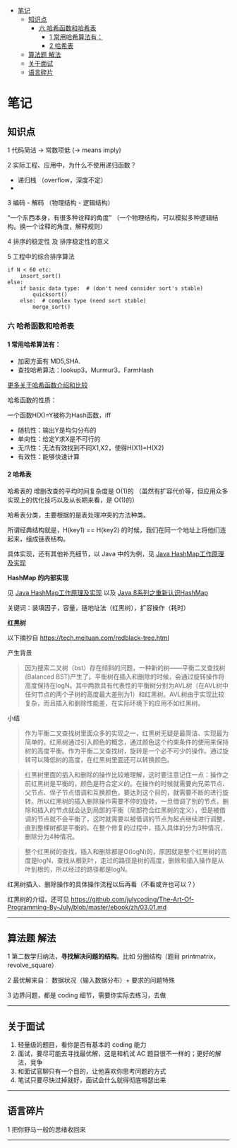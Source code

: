 
<!-- TOC depthFrom:1 depthTo:6 withLinks:1 updateOnSave:1 orderedList:0 -->

- [笔记](#笔记)
	- [知识点](#知识点)
		- [六 哈希函数和哈希表](#六-哈希函数和哈希表)
			- [1 常用哈希算法有：](#1-常用哈希算法有)
			- [2 哈希表](#2-哈希表)
	- [算法题 解法](#算法题-解法)
	- [关于面试](#关于面试)
	- [语言碎片](#语言碎片)

<!-- /TOC -->

# 笔记

## 知识点
1 代码简洁 -> 常数项低  (-> means imply)


2 实际工程、应用中，为什么不使用递归函数？

-   递归栈 （overflow，深度不定）
-

3 编码 - 解码 （物理结构 - 逻辑结构）

“一个东西本身，有很多种诠释的角度” （一个物理结构，可以模拟多种逻辑结构。换一个诠释的角度，解释规则）

4 排序的稳定性 及 排序稳定性的意义


5 工程中的综合排序算法

```
if N < 60 etc:
    insert_sort()
else:
    if basic data type:  # (don't need consider sort's stable)
        quicksort()
    else:  # complex type (need sort stable)
        merge_sort()
```

### 六 哈希函数和哈希表

#### 1 常用哈希算法有：
*   加密方面有 MD5,SHA.
*   查找哈希算法：lookup3，Murmur3，FarmHash

[更多关于哈希函数介绍和比较](http://www.alloyteam.com/2017/05/hash-functions-introduction/)

哈希函数的性质：

一个函数H(X)=Y被称为Hash函数，iff

* 随机性：输出Y是均匀分布的
* 单向性：给定Y求X是不可行的
* 无爪性：无法有效找到不同X1,X2，使得H(X1)=H(X2)
* 有效性：能够快速计算


#### 2 哈希表

哈希表的 增删改查的平均时间复杂度是 O(1)的 （虽然有扩容代价等，但应用众多实现上的优化技巧以及从长期来看，是 O(1)的）

哈希表分类，主要根据的是表处理冲突的方法种类。

所谓经典结构就是，H(key1) == H(key2) 的时候，我们在同一个地址上将他们连起来，组成链表结构。

具体实现，还有其他补充细节，以 Java 中的为例，见 [Java HashMap工作原理及实现](https://yikun.github.io/2015/04/01/Java-HashMap%E5%B7%A5%E4%BD%9C%E5%8E%9F%E7%90%86%E5%8F%8A%E5%AE%9E%E7%8E%B0/)

**HashMap 的内部实现**

见 [Java HashMap工作原理及实现](https://yikun.github.io/2015/04/01/Java-HashMap%E5%B7%A5%E4%BD%9C%E5%8E%9F%E7%90%86%E5%8F%8A%E5%AE%9E%E7%8E%B0/)
以及 [Java 8系列之重新认识HashMap](https://tech.meituan.com/java-hashmap.html)

关键词：装填因子，容量，链地址法（红黑树），扩容操作（耗时）

**红黑树**

以下摘抄自 https://tech.meituan.com/redblack-tree.html

产生背景
> 因为搜索二叉树（bst）存在倾斜的问题，一种新的树——平衡二叉查找树(Balanced BST)产生了。平衡树在插入和删除的时候，会通过旋转操作将高度保持在logN。其中两款具有代表性的平衡树分别为AVL树（在AVL树中任何节点的两个子树的高度最大差别为1）和红黑树。AVL树由于实现比较复杂，而且插入和删除性能差，在实际环境下的应用不如红黑树。

小结
> 作为平衡二叉查找树里面众多的实现之一，红黑树无疑是最简洁、实现最为简单的。红黑树通过引入颜色的概念，通过颜色这个约束条件的使用来保持树的高度平衡。作为平衡二叉查找树，旋转是一个必不可少的操作。通过旋转可以降低树的高度，在红黑树里面还可以转换颜色。

> 红黑树里面的插入和删除的操作比较难理解，这时要注意记住一点：操作之前红黑树是平衡的，颜色是符合定义的。在操作的时候就需要向兄弟节点、父节点、侄子节点借调和互换颜色，要达到这个目的，就需要不断的进行旋转。所以红黑树的插入删除操作需要不停的旋转，一旦借调了别的节点，删除和插入的节点就会达到局部的平衡（局部符合红黑树的定义），但是被借调的节点就不会平衡了，这时就需要以被借调的节点为起点继续进行调整，直到整棵树都是平衡的。在整个修复的过程中，插入具体的分为3种情况，删除分为4种情况。

> 整个红黑树的查找，插入和删除都是O(logN)的，原因就是整个红黑树的高度是logN，查找从根到叶，走过的路径是树的高度，删除和插入操作是从叶到根的，所以经过的路径都是logN。

红黑树插入、删除操作的具体操作流程以后再看（不看或许也可以？）

红黑树的介绍，还可见 https://github.com/julycoding/The-Art-Of-Programming-By-July/blob/master/ebook/zh/03.01.md


--------
## 算法题 解法

1 第二数学归纳法，**寻找解决问题的结构**。比如 分圈结构（题目 printmatrix，revolve_square）

2 最优解来自： 数据状况（输入数据分布）+ 要求的问题特殊

3 边界问题，都是 coding 细节，需要你实际去练习，去做





--------
## 关于面试

1.  轻量级的题目，看你是否有基本的 coding 能力
2.  面试，要尽可能去寻找最优解，这是和机试 AC 题目很不一样的；更好的解法，竞争
3.  和面试官聊只有一个目的，让他喜欢你思考问题的方式
4.  笔试只要尽快过掉就好，面试会什么就得彻底嘚瑟出来




--------
## 语言碎片
1 把你野马一般的思绪收回来







--------

